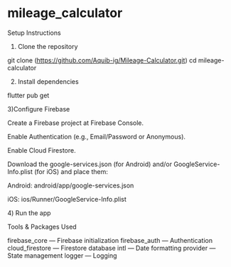 # mileage_calculator

Setup Instructions
1) Clone the repository

git clone (https://github.com/Aquib-ig/Mileage-Calculator.git)
cd mileage-calculator

2) Install dependencies

flutter pub get

3️)Configure Firebase

Create a Firebase project at Firebase Console.

Enable Authentication (e.g., Email/Password or Anonymous).

Enable Cloud Firestore.

Download the google-services.json (for Android) and/or GoogleService-Info.plist (for iOS) and place them:

Android: android/app/google-services.json

iOS: ios/Runner/GoogleService-Info.plist

4️) Run the app

Tools & Packages Used

firebase_core — Firebase initialization
firebase_auth — Authentication
cloud_firestore — Firestore database
intl — Date formatting
provider — State management
logger — Logging
